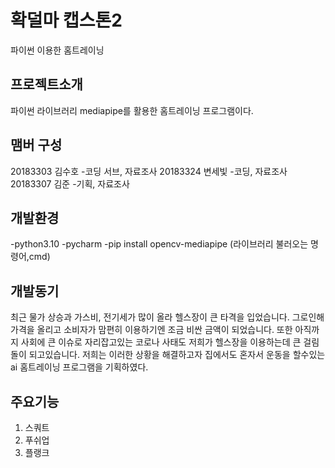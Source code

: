 # 확덜마 캡스톤2

파이썬 이용한 홈트레이닝


## 프로젝트소개 

파이썬 라이브러리 mediapipe를 활용한 홈트레이닝 프로그램이다.

## 맴버 구성

 20183303 김수호 -코딩 서브, 자료조사 
 20183324 변세빛 -코딩, 자료조사
 20183307 김준   -기획, 자료조사

## 개발환경

 -python3.10
 -pycharm
 -pip install opencv-mediapipe (라이브러리 불러오는 명령어,cmd)


## 개발동기
최근 물가 상승과 가스비, 전기세가 많이 올라 헬스장이 큰 타격을 
입었습니다.
그로인해 가격을 올리고 소비자가 맘편히 이용하기엔 조금 비싼 
금액이 되었습니다.
또한 아직까지 사회에 큰 이슈로 자리잡고있는 코로나 사태도 저희가 
헬스장을 이용하는데 큰 걸림돌이 되고있습니다. 
저희는 이러한 상황을 해결하고자 집에서도 혼자서 운동을 할수있는
ai 홈트레이닝 프로그램을 기획하였다.

## 주요기능

1. 스쿼트
2. 푸쉬업
3. 플랭크
